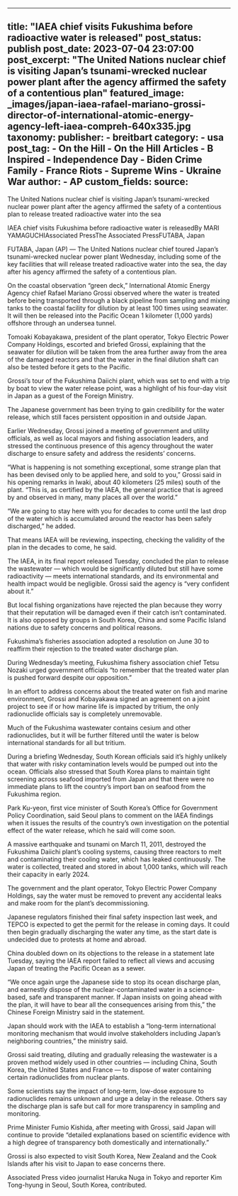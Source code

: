 
---
title: "IAEA chief visits Fukushima before radioactive water is released" 
post_status: publish
post_date: 2023-07-04 23:07:00 
post_excerpt: "The United Nations nuclear chief is visiting Japan’s tsunami-wrecked nuclear power plant after the agency affirmed the safety of a contentious plan"
featured_image: _images/japan-iaea-rafael-mariano-grossi-director-of-international-atomic-energy-agency-left-iaea-compreh-640x335.jpg 
taxonomy:
    publisher:
        - breitbart
    category:
        - usa 
    post_tag:
        - On the Hill
        - On the Hill Articles
        - B Inspired
        - Independence Day
        - Biden Crime Family
        - France Riots
        - Supreme Wins
        - Ukraine War
    author:
        - AP
custom_fields:
    source: 
---
The United Nations nuclear chief is visiting Japan’s tsunami-wrecked nuclear power plant after the agency affirmed the safety of a contentious plan to release treated radioactive water into the sea

IAEA chief visits Fukushima before radioactive water is releasedBy MARI YAMAGUCHIAssociated PressThe Associated PressFUTABA, Japan

FUTABA, Japan (AP) — The United Nations nuclear chief toured Japan’s tsunami-wrecked nuclear power plant Wednesday, including some of the key facilities that will release treated radioactive water into the sea, the day after his agency affirmed the safety of a contentious plan.

On the coastal observation “green deck,” International Atomic Energy Agency chief Rafael Mariano Grossi observed where the water is treated before being transported through a black pipeline from sampling and mixing tanks to the coastal facility for dilution by at least 100 times using seawater. It will then be released into the Pacific Ocean 1 kilometer (1,000 yards) offshore through an undersea tunnel.

Tomoaki Kobayakawa, president of the plant operator, Tokyo Electric Power Company Holdings, escorted and briefed Grossi, explaining that the seawater for dilution will be taken from the area further away from the area of the damaged reactors and that the water in the final dilution shaft can also be tested before it gets to the Pacific.

Grossi’s tour of the Fukushima Daiichi plant, which was set to end with a trip by boat to view the water release point, was a highlight of his four-day visit in Japan as a guest of the Foreign Ministry.

The Japanese government has been trying to gain credibility for the water release, which still faces persistent opposition in and outside Japan.

Earlier Wednesday, Grossi joined a meeting of government and utility officials, as well as local mayors and fishing association leaders, and stressed the continuous presence of this agency throughout the water discharge to ensure safety and address the residents’ concerns.

“What is happening is not something exceptional, some strange plan that has been devised only to be applied here, and sold to you,” Grossi said in his opening remarks in Iwaki, about 40 kilometers (25 miles) south of the plant. “This is, as certified by the IAEA, the general practice that is agreed by and observed in many, many places all over the world.”

“We are going to stay here with you for decades to come until the last drop of the water which is accumulated around the reactor has been safely discharged,” he added.

That means IAEA will be reviewing, inspecting, checking the validity of the plan in the decades to come, he said.

The IAEA, in its final report released Tuesday, concluded the plan to release the wastewater — which would be significantly diluted but still have some radioactivity — meets international standards, and its environmental and health impact would be negligible. Grossi said the agency is “very confident about it.”

But local fishing organizations have rejected the plan because they worry that their reputation will be damaged even if their catch isn’t contaminated. It is also opposed by groups in South Korea, China and some Pacific Island nations due to safety concerns and political reasons.

Fukushima’s fisheries association adopted a resolution on June 30 to reaffirm their rejection to the treated water discharge plan.

During Wednesday’s meeting, Fukushima fishery association chief Tetsu Nozaki urged government officials “to remember that the treated water plan is pushed forward despite our opposition.”

In an effort to address concerns about the treated water on fish and marine environment, Grossi and Kobayakawa signed an agreement on a joint project to see if or how marine life is impacted by tritium, the only radionuclide officials say is completely unremovable.

Much of the Fukushima wastewater contains cesium and other radionuclides, but it will be further filtered until the water is below international standards for all but tritium.

During a briefing Wednesday, South Korean officials said it’s highly unlikely that water with risky contamination levels would be pumped out into the ocean. Officials also stressed that South Korea plans to maintain tight screening across seafood imported from Japan and that there were no immediate plans to lift the country’s import ban on seafood from the Fukushima region.

Park Ku-yeon, first vice minister of South Korea’s Office for Government Policy Coordination, said Seoul plans to comment on the IAEA findings when it issues the results of the country’s own investigation on the potential effect of the water release, which he said will come soon.

A massive earthquake and tsunami on March 11, 2011, destroyed the Fukushima Daiichi plant’s cooling systems, causing three reactors to melt and contaminating their cooling water, which has leaked continuously. The water is collected, treated and stored in about 1,000 tanks, which will reach their capacity in early 2024.

The government and the plant operator, Tokyo Electric Power Company Holdings, say the water must be removed to prevent any accidental leaks and make room for the plant’s decommissioning.

Japanese regulators finished their final safety inspection last week, and TEPCO is expected to get the permit for the release in coming days. It could then begin gradually discharging the water any time, as the start date is undecided due to protests at home and abroad.

China doubled down on its objections to the release in a statement late Tuesday, saying the IAEA report failed to reflect all views and accusing Japan of treating the Pacific Ocean as a sewer.

“We once again urge the Japanese side to stop its ocean discharge plan, and earnestly dispose of the nuclear-contaminated water in a science-based, safe and transparent manner. If Japan insists on going ahead with the plan, it will have to bear all the consequences arising from this,” the Chinese Foreign Ministry said in the statement.

Japan should work with the IAEA to establish a “long-term international monitoring mechanism that would involve stakeholders including Japan’s neighboring countries,” the ministry said.

Grossi said treating, diluting and gradually releasing the wastewater is a proven method widely used in other countries — including China, South Korea, the United States and France — to dispose of water containing certain radionuclides from nuclear plants.

Some scientists say the impact of long-term, low-dose exposure to radionuclides remains unknown and urge a delay in the release. Others say the discharge plan is safe but call for more transparency in sampling and monitoring.

Prime Minister Fumio Kishida, after meeting with Grossi, said Japan will continue to provide “detailed explanations based on scientific evidence with a high degree of transparency both domestically and internationally.”

Grossi is also expected to visit South Korea, New Zealand and the Cook Islands after his visit to Japan to ease concerns there.

Associated Press video journalist Haruka Nuga in Tokyo and reporter Kim Tong-hyung in Seoul, South Korea, contributed. 